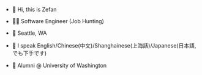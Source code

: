 - 👋 Hi, this is Zefan

- 🧑‍💻 Software Engineer (Job Hunting)

- 📍 Seattle, WA

- 💬 I speak English/Chinese(中文)/Shanghainese(上海話)/Japanese(日本語,でも下手です)

- 💜 Alumni @ University of Washington
